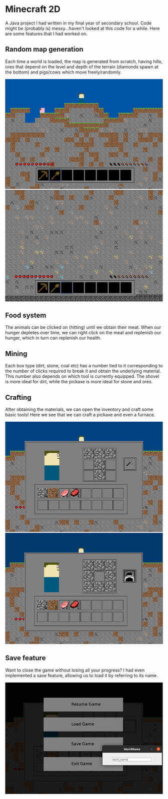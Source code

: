 # Minecraft 2D

A Java project I had written in my final year of secondary school. Code might be (probably is) messy...haven't looked at
this code for a while. Here are some features that I had worked on.

## Random map generation

Each time a world is loaded, the map is generated from scratch, having hills, ores that depend on the level and depth of
the terrain (diamonds spawn at the bottom) and pigs/cows which move freely/randomly.

![default](https://github.com/DylanZammit/Minecraft2D/blob/master/img/default.png)
![terrain](https://github.com/DylanZammit/Minecraft2D/blob/master/img/terrain.png)

## Food system

The animals can be clicked on (hitting) until we obtain their meat. When our hunger depletes over time, we can right
click on the meat and replenish our hunger, which in turn can replenish our health.

## Mining

Each box type (dirt, stone, coal etc) has a number tied to it corresponding to the number of clicks required to break it
and obtain the underlying material. This number also depends on which tool is currently equipped. The shovel is more
ideal for dirt, while the pickaxe is more ideal for stone and ores. 

## Crafting

After obtaining the materials, we can open the inventory and craft some basic tools! Here we see that we can craft a
pickaxe and even a furnace.

![crafting](https://github.com/DylanZammit/Minecraft2D/blob/master/img/crafting.png)
![crafting2](https://github.com/DylanZammit/Minecraft2D/blob/master/img/crafting2.png)

## Save feature

Want to close the game without losing all your progress? I had even implemented a save feature, allowing us to load it
by referring to its name.

![save](https://github.com/DylanZammit/Minecraft2D/blob/master/img/save.png)


